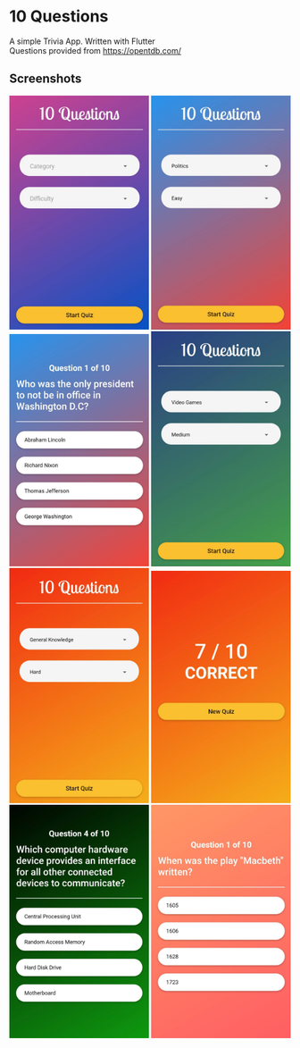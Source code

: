 # 10 Questions

A simple Trivia App. Written with Flutter
<br>
Questions provided from https://opentdb.com/

## Screenshots

<p float="left">
  <img src="screenshots\Home.jpg" width="250" />
  <img src="screenshots\Politics_Home.jpg" width="250" /> 
  <img src="screenshots\Politics_Quiz.jpg" width="250" />
  <img src="screenshots\VideoGames_Home.jpg" width="250" />
  <img src="screenshots\Genereal_Home.jpg" width="250" />
  <img src="screenshots\General_Results.jpg" width="250" />
  <img src="screenshots\Computer_Quiz.jpg" width="250" />
  <img src="screenshots\Theater_Quiz.jpg" width="250" />
</p>

